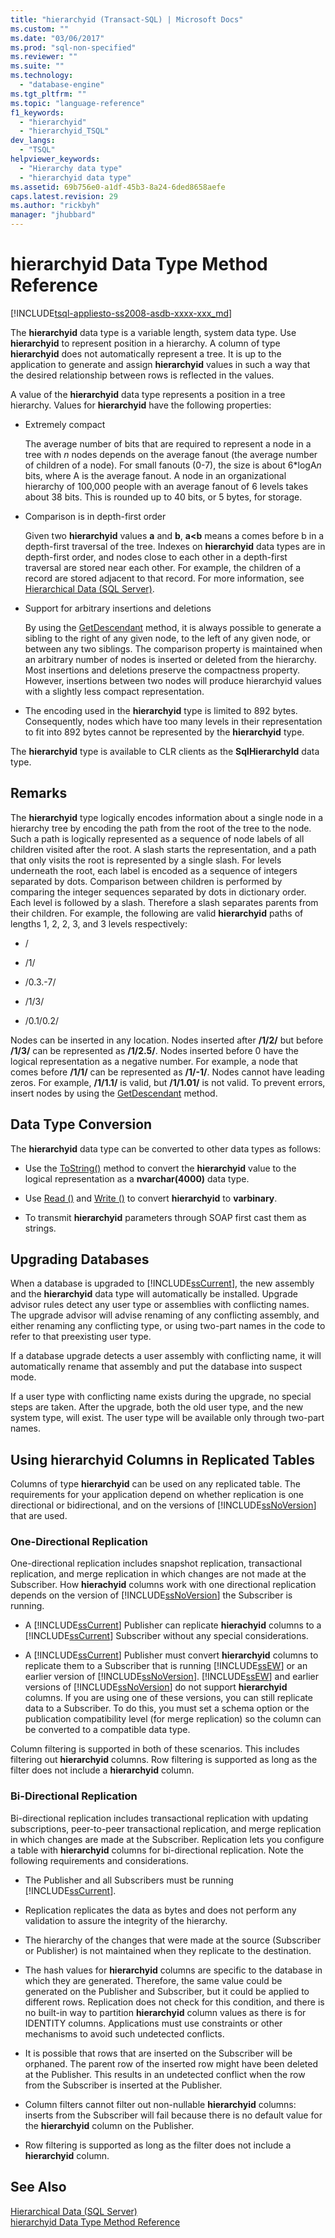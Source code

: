 ```yaml
---
title: "hierarchyid (Transact-SQL) | Microsoft Docs"
ms.custom: ""
ms.date: "03/06/2017"
ms.prod: "sql-non-specified"
ms.reviewer: ""
ms.suite: ""
ms.technology: 
  - "database-engine"
ms.tgt_pltfrm: ""
ms.topic: "language-reference"
f1_keywords: 
  - "hierarchyid"
  - "hierarchyid_TSQL"
dev_langs: 
  - "TSQL"
helpviewer_keywords: 
  - "Hierarchy data type"
  - "hierarchyid data type"
ms.assetid: 69b756e0-a1df-45b3-8a24-6ded8658aefe
caps.latest.revision: 29
ms.author: "rickbyh"
manager: "jhubbard"
---
```

# hierarchyid Data Type Method Reference
[!INCLUDE[tsql-appliesto-ss2008-asdb-xxxx-xxx_md](../../relational-databases/import-export/includes/tsql-appliesto-ss2008-asdb-xxxx-xxx-md.md)]

  The **hierarchyid** data type is a variable length, system data type. Use **hierarchyid** to represent position in a hierarchy. A column of type **hierarchyid** does not automatically represent a tree. It is up to the application to generate and assign **hierarchyid** values in such a way that the desired relationship between rows is reflected in the values.  
  
 A value of the **hierarchyid** data type represents a position in a tree hierarchy. Values for **hierarchyid** have the following properties:  
  
-   Extremely compact  
  
     The average number of bits that are required to represent a node in a tree with *n* nodes depends on the average fanout (the average number of children of a node). For small fanouts (0-7), the size is about 6\*logA*n* bits, where A is the average fanout. A node in an organizational hierarchy of 100,000 people with an average fanout of 6 levels takes about 38 bits. This is rounded up to 40 bits, or 5 bytes, for storage.  
  
-   Comparison is in depth-first order  
  
     Given two **hierarchyid** values **a** and **b**, **a<b** means a comes before b in a depth-first traversal of the tree. Indexes on **hierarchyid** data types are in depth-first order, and nodes close to each other in a depth-first traversal are stored near each other. For example, the children of a record are stored adjacent to that record. For more information, see [Hierarchical Data &#40;SQL Server&#41;](../../relational-databases/hierarchical-data-sql-server.md).  
  
-   Support for arbitrary insertions and deletions  
  
     By using the [GetDescendant](../../t-sql/data-types/getdescendant-database-engine.md) method, it is always possible to generate a sibling to the right of any given node, to the left of any given node, or between any two siblings. The comparison property is maintained when an arbitrary number of nodes is inserted or deleted from the hierarchy. Most insertions and deletions preserve the compactness property. However, insertions between two nodes will produce hierarchyid values with a slightly less compact representation.  
  
-   The encoding used in the **hierarchyid** type is limited to 892 bytes. Consequently, nodes which have too many levels in their representation to fit into 892 bytes cannot be represented by the **hierarchyid** type.  
  
 The **hierarchyid** type is available to CLR clients as the **SqlHierarchyId** data type.  
  
## Remarks  
 The **hierarchyid** type logically encodes information about a single node in a hierarchy tree by encoding the path from the root of the tree to the node. Such a path is logically represented as a sequence of node labels of all children visited after the root. A slash starts the representation, and a path that only visits the root is represented by a single slash. For levels underneath the root, each label is encoded as a sequence of integers separated by dots. Comparison between children is performed by comparing the integer sequences separated by dots in dictionary order. Each level is followed by a slash. Therefore a slash separates parents from their children. For example, the following are valid **hierarchyid** paths of lengths 1, 2, 2, 3, and 3 levels respectively:  
  
-   /  
  
-   /1/  
  
-   /0.3.-7/  
  
-   /1/3/  
  
-   /0.1/0.2/  
  
 Nodes can be inserted in any location. Nodes inserted after **/1/2/** but before **/1/3/** can be represented as **/1/2.5/**. Nodes inserted before 0 have the logical representation as a negative number. For example, a node that comes before **/1/1/** can be represented as **/1/-1/**. Nodes cannot have leading zeros. For example, **/1/1.1/** is valid, but **/1/1.01/** is not valid. To prevent errors, insert nodes by using the [GetDescendant](../../t-sql/data-types/getdescendant-database-engine.md) method.  
  
## Data Type Conversion  
 The **hierarchyid** data type can be converted to other data types as follows:  
  
-   Use the [ToString()](../../t-sql/data-types/tostring-database-engine.md) method to convert the **hierarchyid** value to the logical representation as a **nvarchar(4000)** data type.  
  
-   Use [Read ()](../../t-sql/data-types/read-database-engine.md) and [Write ()](../../t-sql/data-types/write-database-engine.md) to convert **hierarchyid** to **varbinary**.  
  
-   To transmit **hierarchyid** parameters through SOAP first cast them as strings.  
  
## Upgrading Databases  
 When a database is upgraded to [!INCLUDE[ssCurrent](../../advanced-analytics/r-services/includes/sscurrent-md.md)], the new assembly and the **hierarchyid** data type will automatically be installed. Upgrade advisor rules detect any user type or assemblies with conflicting names. The upgrade advisor will advise renaming of any conflicting assembly, and either renaming any conflicting type, or using two-part names in the code to refer to that preexisting user type.  
  
 If a database upgrade detects a user assembly with conflicting name, it will automatically rename that assembly and put the database into suspect mode.  
  
 If a user type with conflicting name exists during the upgrade, no special steps are taken. After the upgrade, both the old user type, and the new system type, will exist. The user type will be available only through two-part names.  
  
## Using hierarchyid Columns in Replicated Tables  
 Columns of type **hierarchyid** can be used on any replicated table. The requirements for your application depend on whether replication is one directional or bidirectional, and on the versions of [!INCLUDE[ssNoVersion](../../advanced-analytics/r-services/includes/ssnoversion-md.md)] that are used.  
  
### One-Directional Replication  
 One-directional replication includes snapshot replication, transactional replication, and merge replication in which changes are not made at the Subscriber. How **hierachyid** columns work with one directional replication depends on the version of [!INCLUDE[ssNoVersion](../../advanced-analytics/r-services/includes/ssnoversion-md.md)] the Subscriber is running.  
  
-   A [!INCLUDE[ssCurrent](../../advanced-analytics/r-services/includes/sscurrent-md.md)] Publisher can replicate **hierachyid** columns to a [!INCLUDE[ssCurrent](../../advanced-analytics/r-services/includes/sscurrent-md.md)] Subscriber without any special considerations.  
  
-   A [!INCLUDE[ssCurrent](../../advanced-analytics/r-services/includes/sscurrent-md.md)] Publisher must convert **hierarchyid** columns to replicate them to a Subscriber that is running [!INCLUDE[ssEW](../../analysis-services/instances/includes/ssew-md.md)] or an earlier version of [!INCLUDE[ssNoVersion](../../advanced-analytics/r-services/includes/ssnoversion-md.md)]. [!INCLUDE[ssEW](../../analysis-services/instances/includes/ssew-md.md)] and earlier versions of [!INCLUDE[ssNoVersion](../../advanced-analytics/r-services/includes/ssnoversion-md.md)] do not support **hierarchyid** columns. If you are using one of these versions, you can still replicate data to a Subscriber. To do this, you must set a schema option or the publication compatibility level (for merge replication) so the column can be converted to a compatible data type.  
  
 Column filtering is supported in both of these scenarios. This includes filtering out **hierarchyid** columns. Row filtering is supported as long as the filter does not include a **hierarchyid** column.  
  
### Bi-Directional Replication  
 Bi-directional replication includes transactional replication with updating subscriptions, peer-to-peer transactional replication, and merge replication in which changes are made at the Subscriber. Replication lets you configure a table with **hierarchyid** columns for bi-directional replication. Note the following requirements and considerations.  
  
-   The Publisher and all Subscribers must be running [!INCLUDE[ssCurrent](../../advanced-analytics/r-services/includes/sscurrent-md.md)].  
  
-   Replication replicates the data as bytes and does not perform any validation to assure the integrity of the hierarchy.  
  
-   The hierarchy of the changes that were made at the source (Subscriber or Publisher) is not maintained when they replicate to the destination.  
  
-   The hash values for **hierarchyid** columns are specific to the database in which they are generated. Therefore, the same value could be generated on the Publisher and Subscriber, but it could be applied to different rows. Replication does not check for this condition, and there is no built-in way to partition **hierarchyid** column values as there is for IDENTITY columns. Applications must use constraints or other mechanisms to avoid such undetected conflicts.  
  
-   It is possible that rows that are inserted on the Subscriber will be orphaned. The parent row of the inserted row might have been deleted at the Publisher. This results in an undetected conflict when the row from the Subscriber is inserted at the Publisher.  
  
-   Column filters cannot filter out non-nullable **hierarchyid** columns: inserts from the Subscriber will fail because there is no default value for the **hierarchyid** column on the Publisher.  
  
-   Row filtering is supported as long as the filter does not include a **hierarchyid** column.  
  
## See Also  
 [Hierarchical Data &#40;SQL Server&#41;](../../relational-databases/hierarchical-data-sql-server.md)   
 [hierarchyid Data Type Method Reference](http://msdn.microsoft.com/en-US/library/bb677193(SQL.130).aspx)  
  
  
